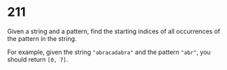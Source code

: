 [_metadata_:number]:-      "211"
[_metadata_:difficulty]:-  "Medium"
[_metadata_:asker]:-       "Microsoft"
[_metadata_:tags]:-        "string subsequence"

# 211

Given a string and a pattern, find the starting indices of all occurrences of the pattern in the string.

For example, given the string `"abracadabra"` and the pattern `"abr"`, you should return `[0, 7]`.
